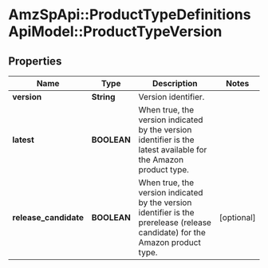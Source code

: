 # AmzSpApi::ProductTypeDefinitionsApiModel::ProductTypeVersion

## Properties
Name | Type | Description | Notes
------------ | ------------- | ------------- | -------------
**version** | **String** | Version identifier. | 
**latest** | **BOOLEAN** | When true, the version indicated by the version identifier is the latest available for the Amazon product type. | 
**release_candidate** | **BOOLEAN** | When true, the version indicated by the version identifier is the prerelease (release candidate) for the Amazon product type. | [optional] 



